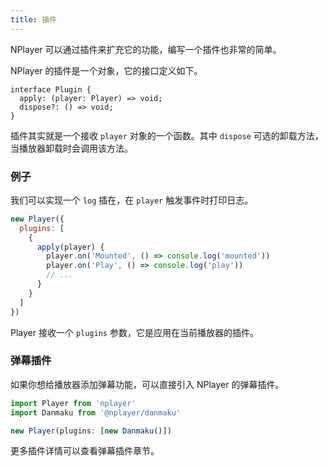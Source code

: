 ```yaml
---
title: 插件
---
```


NPlayer 可以通过插件来扩充它的功能，编写一个插件也非常的简单。

NPlayer 的插件是一个对象，它的接口定义如下。

```tyescript
interface Plugin {
  apply: (player: Player) => void;
  dispose?: () => void;
}
```

插件其实就是一个接收 `player` 对象的一个函数。其中 `dispose` 可选的卸载方法，当播放器卸载时会调用该方法。

### 例子

我们可以实现一个 `log` 插在，在 `player` 触发事件时打印日志。

```js
new Player({
  plugins: [
    {
      apply(player) {
        player.on('Mounted', () => console.log('mounted'))
        player.on('Play', () => console.log('play'))
        // ...
      }
    }
  ]
})
```

Player 接收一个 `plugins` 参数，它是应用在当前播放器的插件。

### 弹幕插件

如果你想给播放器添加弹幕功能，可以直接引入 NPlayer 的弹幕插件。

```js
import Player from 'nplayer'
import Danmaku from '@nplayer/danmaku'

new Player(plugins: [new Danmaku()])
```

更多插件详情可以查看弹幕插件章节。
